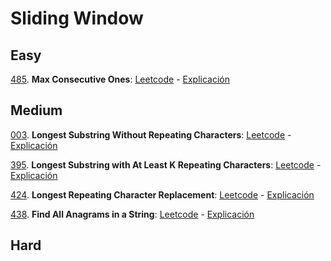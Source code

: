 # Sliding Window

## Easy
[485](./src/485-max-consecutive-ones.ts). 
**Max Consecutive Ones**: 
[Leetcode](https://leetcode.com/problems/max-consecutive-ones/) - 
[Explicación](https://youtu.be/AMKbNuNpPws)

## Medium
[003](./src/003-longest-substring-without-repeating-characters.ts). 
**Longest Substring Without Repeating Characters**: 
[Leetcode](https://leetcode.com/problems/longest-substring-without-repeating-characters/) - 
[Explicación](https://youtu.be/wiGpQwVHdE0)

[395](./src/395-longest-substring-with-at-least-k-repeating-characters.ts). 
**Longest Substring with At Least K Repeating Characters**: 
[Leetcode](https://leetcode.com/problems/longest-substring-with-at-least-k-repeating-characters/) - 
[Explicación](https://leetcode.com/problems/longest-substring-with-at-least-k-repeating-characters/editorial/)

[424](./src/424-longest-repeating-character-replacement.ts). 
**Longest Repeating Character Replacement**: 
[Leetcode](https://leetcode.com/problems/longest-repeating-character-replacement/) - 
[Explicación](https://youtu.be/gqXU1UyA8pk)

[438](./src/438-find-all-anagrams-in-a-string.ts). 
**Find All Anagrams in a String**: 
[Leetcode](https://leetcode.com/problems/find-all-anagrams-in-a-string/) - 
[Explicación](https://youtu.be/G8xtZy0fDKg)



## Hard
